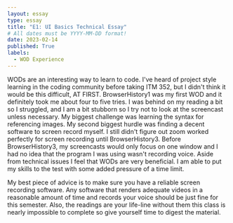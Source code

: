 ```yaml
---
layout: essay
type: essay
title: "E1: UI Basics Technical Essay"
# All dates must be YYYY-MM-DD format!
date: 2023-02-14
published: True
labels:
  - WOD Experience
---
```


WODs are an interesting way to learn to code. I've heard of project style learning in the coding community before taking ITM 352, but I didn't think it would be this difficult, AT FIRST. BrowserHistory1 was my first WOD and it definitely took me about four to five tries. I was behind on my reading a bit so I struggled, and I am a bit stubborn so I try not to look at the screencast unless necessary. My biggest challenge was learning the syntax for referencing images. My second biggest hurdle was finding a decent software to screen record myself. I still didn't figure out zoom worked perfectly for screen recording until BrowserHistory3. Before BrowserHistory3, my screencasts would only focus on one window and I had no idea that the program I was using wasn't recording voice. Aside from technical issues I feel that WODs are very beneficial. I am able to put my skills to the test with some added pressure of a time limit.

My best piece of advice is to make sure you have a reliable screen recording software. Any software that renders adequate videos in a reasonable amount of time and records your voice should be just fine for this semester. Also, the readings are your life-line without them this class is nearly impossible to complete so give yourself time to digest the material.

